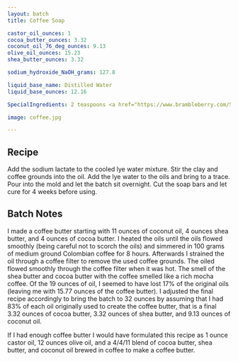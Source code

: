 ```yaml
---
layout: batch
title: Coffee Soap

castor_oil_ounces: 1
cocoa_butter_ounces: 3.32
coconut_oil_76_deg_ounces: 9.13
olive_oil_ounces: 15.23
shea_butter_ounces: 3.32

sodium_hydroxide_NaOH_grams: 127.8

liquid_base_name: Distilled Water
liquid_base_ounces: 12.16

SpecialIngredients: 2 teaspoons <a href="https://www.brambleberry.com/Sodium-Lactate-P5127.aspx">sodium lactate</a>, .5 oz. coarsely ground coffee, 4 teaspoons <a href="http://amzn.to/1mO82Mu">Indian healing clay powder (calcium bentonite)</a>, homemade coffee butter (see batch notes).

image: coffee.jpg

---
```


## Recipe
Add the sodium lactate to the cooled lye water mixture. Stir the clay and coffee grounds into the oil. Add the lye water to the oils and bring to a trace. Pour into the mold and let the batch sit overnight. Cut the soap bars and let cure for 4 weeks before using.

## Batch Notes
I made a coffee butter starting with 11 ounces of coconut oil, 4 ounces shea butter, and 4 ounces of cocoa butter. I heated the oils until the oils flowed smoothly (being careful not to scorch the oils) and simmered in 100 grams of medium ground Colombian coffee for 8 hours. Afterwards I strained the oil through a coffee filter to remove the used coffee grounds. The oiled flowed smoothly through the coffee filter when it was hot. The smell of the shea butter and cocoa butter with the coffee smelled like a rich mocha coffee. Of the 19 ounces of oil, I seemed to have lost 17% of the original oils (leaving me with 15.77 ounces of the coffee butter). I adjusted the final recipe accordingly to bring the batch to 32 ounces by assuming that I had 83% of each oil originally used to create the coffee butter, that is a final 3.32 ounces of cocoa butter, 3.32 ounces of shea butter, and 9.13 ounces of coconut oil.

If I had enough coffee butter I would have formulated this recipe as 1 ounce castor oil, 12 ounces olive oil, and a 4/4/11 blend of cocoa butter, shea butter, and coconut oil brewed in coffee to make a coffee butter.